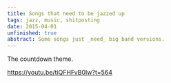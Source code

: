 ```yaml
---
title: Songs that need to be jazzed up
tags: jazz, music, shitposting
date: 2015-04-01
unfinished: true
abstract: Some songs just _need_ big band versions.
---
```


The countdown theme. 

https://youtu.be/tiQFHFvB0Iw?t=564